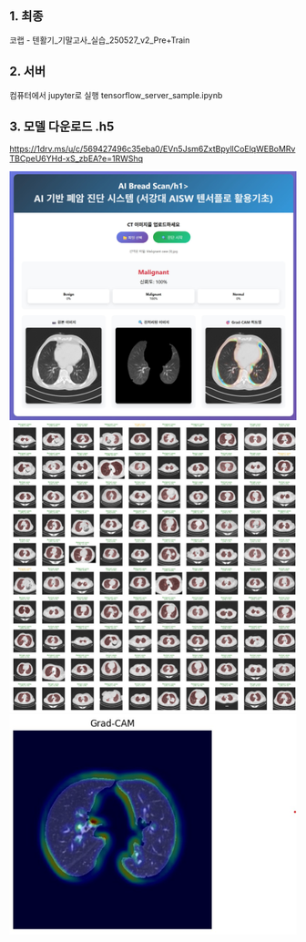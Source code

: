 ## 1. 최종
코랩 - 텐활기_기말고사_실습_250527_v2_Pre+Train 

## 2. 서버 
컴퓨터에서 jupyter로 실행
tensorflow_server_sample.ipynb

## 3. 모델 다운로드 .h5 
https://1drv.ms/u/c/569427496c35eba0/EVn5Jsm6ZxtBpyllCoElqWEBoMRvTBCpeU6YHd-xS_zbEA?e=1RWShq


![image](https://github.com/Kiyong314/Cancel_Detect_Tensorflow_Project/blob/main/asset/01.jpg)
![image](https://github.com/Kiyong314/Cancel_Detect_Tensorflow_Project/blob/main/asset/02.jpg)
![image](https://github.com/Kiyong314/Cancel_Detect_Tensorflow_Project/blob/main/asset/03.jpg)
